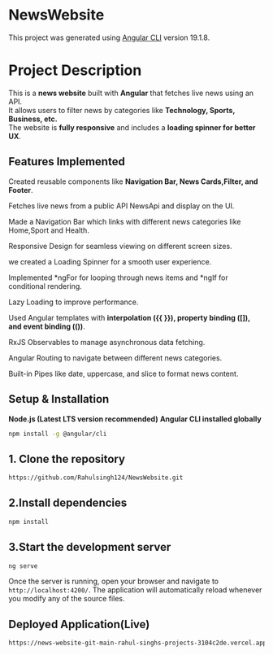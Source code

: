# NewsWebsite

This project was generated using [Angular CLI](https://github.com/angular/angular-cli) version 19.1.8.

# Project Description
This is a **news website** built with **Angular** that fetches live news using an API.  
It allows users to filter news by categories like **Technology, Sports, Business, etc.**  
The website is **fully responsive** and includes a **loading spinner for better UX**.

## Features Implemented

Created reusable components like **Navigation Bar, News Cards,Filter, and Footer**.

Fetches live news from a public API NewsApi and display on the UI.

Made a Navigation Bar which links with different news categories like Home,Sport and Health.

Responsive Design for seamless viewing on different screen sizes.

we created a Loading Spinner for a smooth user experience.

 Implemented *ngFor for looping through news items and *ngIf for conditional rendering.

Lazy Loading to improve performance.

Used Angular templates with **interpolation ({{ }}), property binding ([]), and event binding (())**.

RxJS Observables to manage asynchronous data fetching.

Angular Routing to navigate between different news categories.

Built-in Pipes like date, uppercase, and slice to format news content.

## Setup & Installation
**Node.js (Latest LTS version recommended)**
**Angular CLI installed globally**

```bash
npm install -g @angular/cli
```
## 1. Clone the repository
```bash
https://github.com/Rahulsingh124/NewsWebsite.git
```
## 2.Install dependencies
```bash
npm install
```

## 3.Start the development server
```bash
ng serve
```
Once the server is running, open your browser and navigate to `http://localhost:4200/`. The application will automatically reload whenever you modify any of the source files.

## Deployed Application(Live)

```bash
https://news-website-git-main-rahul-singhs-projects-3104c2de.vercel.app/
```





